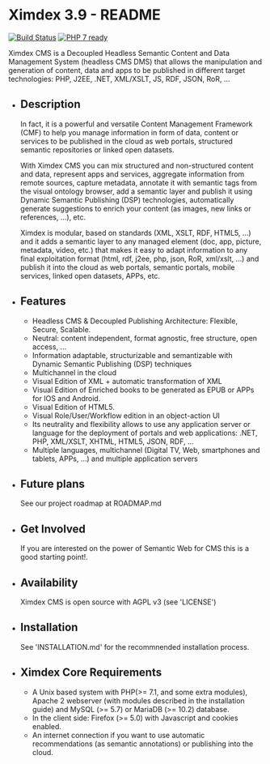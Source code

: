 # Ximdex 3.9 - README

[![Build Status](https://travis-ci.org/XIMDEX/ximdex.svg?branch=develop)](https://travis-ci.org/XIMDEX/ximdex)
[![PHP 7 ready](https://php7ready.timesplinter.ch/XIMDEX/ximdex/develop/badge.svg)](https://travis-ci.org/XIMDEX/ximdex)

Ximdex CMS is a Decoupled Headless Semantic Content and Data Management System (headless CMS DMS) that allows the manipulation and generation of content, data and apps to be published in different target technologies: PHP, J2EE, .NET, XML/XSLT, JS, RDF, JSON, RoR, ...

* Description
  -----------

  In fact, it is a powerful and versatile Content Management Framework (CMF) to help you manage information in form of data, content or services to be published in the cloud as web portals, structured semantic repositories or linked open datasets.

  With Ximdex CMS you can mix structured and non-structured content and data, represent apps and services, aggregate information from remote sources, capture metadata, annotate it with semantic tags from the visual ontology browser, add a semantic layer and publish it using Dynamic Semantic Publishing (DSP) technologies, automatically generate suggestions to enrich your content (as images, new links or references, ...), etc.

  Ximdex is modular, based on standards (XML, XSLT, RDF, HTML5, ...) and it adds a semantic layer to any managed element (doc, app, picture, metadata, video, etc.) that makes it easy to adapt information to any final exploitation format (html, rdf, j2ee, php, json, RoR, xml/xslt, …) and publish it into the cloud as web portals, semantic portals, mobile services, linked open datasets, APPs, etc.

* Features
  --------

  - Headless CMS & Decoupled Publishing Architecture: Flexible, Secure, Scalable.
  - Neutral: content independent, format agnostic, free structure, open access, ...
  - Information adaptable, structurizable and semantizable with Dynamic Semantic Publishing (DSP) techniques
  - Multichannel in the cloud
  - Visual Edition of XML + automatic transformation of XML
  - Visual Edition of Enriched books to be generated as EPUB or APPs for IOS and Android.
  - Visual Edition of HTML5.
  - Visual Role/User/Workflow edition in an object-action UI
  - Its neutrality and flexibility allows to use any application server or language for the deployment of portals and web applications: .NET, PHP, XML/XSLT, XHTML, HTML5, JSON, RDF, ...
  - Multiple languages, multichannel (Digital TV, Web, smartphones and tablets, APPs, ...) and multiple application servers


* Future plans
  ------------
  See our project roadmap at ROADMAP.md


* Get Involved
  ------------
  If you are interested on the power of Semantic Web for CMS this is a good starting point!.


* Availability
  ------------
  Ximdex CMS is open source with AGPL v3 (see 'LICENSE')

* Installation
  ------------
  See 'INSTALLATION.md' for the recommnended installation process.

* Ximdex Core Requirements
  ------------------------
  -  A Unix based system with PHP(>= 7.1, and some extra modules), Apache 2 webserver (with modules described in the installation guide) and MySQL (>= 5.7) or MariaDB (>= 10.2) database.
  -  In the client side: Firefox (>= 5.0) with Javascript and cookies enabled.
  -  An internet connection if you want to use automatic recommendations (as semantic annotations) or publishing into the cloud.
 
